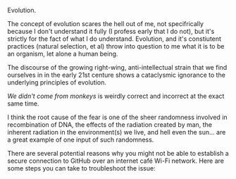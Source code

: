 Evolution. 

The concept of evolution scares the hell out of me, not specifrically because I don't understand it fully (I profess early that I do not), but it's strictly for the fact of what I do understand. Evolution, and it's constiutent practices (natural selection, et al) throw into question to me what it is to be an organism, let alone a human being. 

The discourse of the growing right-wing, anti-intellectual strain that we find ourselves in in the early 21st centure shows a cataclysmic ignorance to the underlying principles of evolution. 

_We didn't come from monkeys_ is weirdly correct and incorrect at the exact same time.

I think the root cause of the fear is one of the sheer randomness involved in recombination of DNA, the effects of the radiation created by man, the inherent radiation in the environment(s) we live, and hell even the sun... are a great example of one input of such randomness. 

 There are several potential reasons why you might not be able to establish a secure connection to GitHub over an internet café Wi-Fi network. Here are some steps you can take to troubleshoot the issue:
